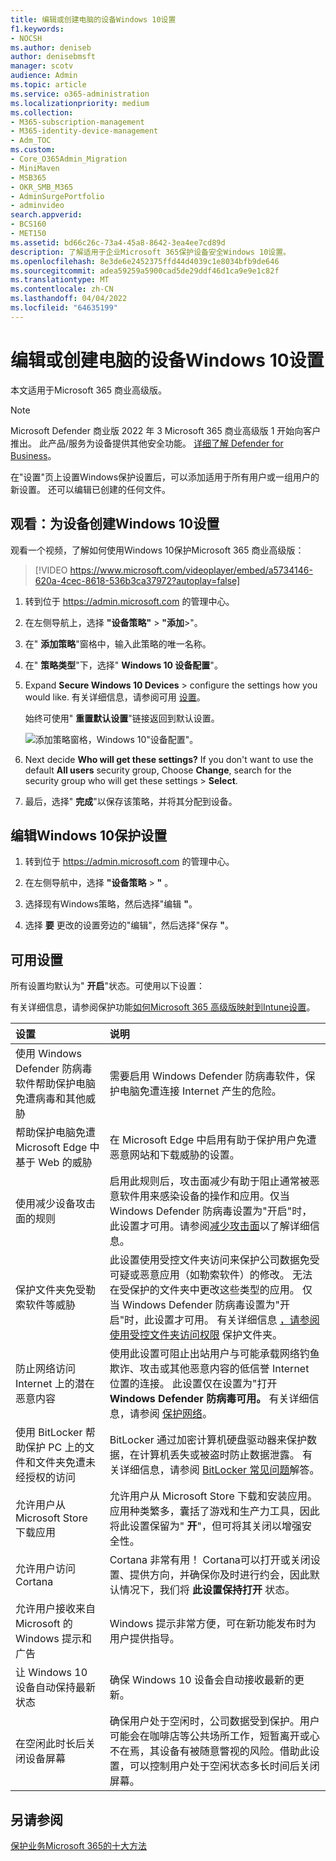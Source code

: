 ```yaml
---
title: 编辑或创建电脑的设备Windows 10设置
f1.keywords:
- NOCSH
ms.author: deniseb
author: denisebmsft
manager: scotv
audience: Admin
ms.topic: article
ms.service: o365-administration
ms.localizationpriority: medium
ms.collection:
- M365-subscription-management
- M365-identity-device-management
- Adm_TOC
ms.custom:
- Core_O365Admin_Migration
- MiniMaven
- MSB365
- OKR_SMB_M365
- AdminSurgePortfolio
- adminvideo
search.appverid:
- BCS160
- MET150
ms.assetid: bd66c26c-73a4-45a8-8642-3ea4ee7cd89d
description: 了解适用于企业Microsoft 365保护设备安全Windows 10设置。
ms.openlocfilehash: 8e3de6e2452375ffd44d4039c1e8034bfb9de646
ms.sourcegitcommit: adea59259a5900cad5de29ddf46d1ca9e9e1c82f
ms.translationtype: MT
ms.contentlocale: zh-CN
ms.lasthandoff: 04/04/2022
ms.locfileid: "64635199"
---
```

# <a name="edit-or-create-device-protection-settings-for-windows-10-pcs"></a>编辑或创建电脑的设备Windows 10设置

本文适用于Microsoft 365 商业高级版。

> [!NOTE]
> Microsoft Defender 商业版 2022 年 3 Microsoft 365 商业高级版 1 开始向客户推出。 此产品/服务为设备提供其他安全功能。 [详细了解 Defender for Business](../security/defender-business/mdb-overview.md)。

在"设置"页上设置Windows保护设置后，可以添加适用于所有用户或一组用户的新设置。 还可以编辑已创建的任何文件。

## <a name="watch-create-protection-settings-for-windows-10-devices"></a>观看：为设备创建Windows 10设置

观看一个视频，了解如何使用Windows 10保护Microsoft 365 商业高级版：
  
> [!VIDEO https://www.microsoft.com/videoplayer/embed/a5734146-620a-4cec-8618-536b3ca37972?autoplay=false]
  
1. 转到位于 <a href="https://go.microsoft.com/fwlink/p/?linkid=837890" target="_blank">https://admin.microsoft.com</a> 的管理中心。 

2. 在左侧导航上，选择 **"设备策略"** \> **"添加**\>"。

3. 在" **添加策略**"窗格中，输入此策略的唯一名称。 

4. 在" **策略类型**"下，选择" **Windows 10 设备配置**"。

5. Expand **Secure Windows 10 Devices** \> configure the settings how you would like. 有关详细信息，请参阅可用 [设置](#available-settings)。 
    
    始终可使用" **重置默认设置**"链接返回到默认设置。 
    
    ![添加策略窗格，Windows 10"设备配置"。](./../media/fa9e2dc2-7eae-4c96-af34-765a1f641ecf.png)
  
6. Next decide **Who will get these settings?** If you don't want to use the default **All users** security group, Choose **Change**, search for the security group who will get these settings \> **Select**.

7. 最后，选择" **完成**"以保存该策略，并将其分配到设备。 

## <a name="edit-windows-10-protection-settings"></a>编辑Windows 10保护设置
 
1. 转到位于 <a href="https://go.microsoft.com/fwlink/p/?linkid=837890" target="_blank">https://admin.microsoft.com</a> 的管理中心。     

2. 在左侧导航中，选择 **"设备策略** \> **"** 。

3. 选择现有Windows策略，然后选择"编辑 **"**。

4. 选择 **要** 更改的设置旁边的"编辑"，然后选择"保存 **"**。

## <a name="available-settings"></a>可用设置

所有设置均默认为" **开启**"状态。可使用以下设置：
  
有关详细信息，请参阅保护功能[如何Microsoft 365 高级版映射到Intune设置](m365bp-map-protection-features-to-intune-settings.md)。 


|设置  |说明  |
|:-----|:-----|
|使用 Windows Defender 防病毒软件帮助保护电脑免遭病毒和其他威胁  |需要启用 Windows Defender 防病毒软件，保护电脑免遭连接 Internet 产生的危险。  |
|帮助保护电脑免遭 Microsoft Edge 中基于 Web 的威胁  |在 Microsoft Edge 中启用有助于保护用户免遭恶意网站和下载威胁的设置。  |
|使用减少设备攻击面的规则  |启用此规则后，攻击面减少有助于阻止通常被恶意软件用来感染设备的操作和应用。仅当 Windows Defender 防病毒设置为"开启"时，此设置才可用。请参阅[减少攻击面](/windows/security/threat-protection/microsoft-defender-atp/exploit-protection)以了解详细信息。    |
|保护文件夹免受勒索软件等威胁  |此设置使用受控文件夹访问来保护公司数据免受可疑或恶意应用（如勒索软件）的修改。 无法在受保护的文件夹中更改这些类型的应用。 仅当 Windows Defender 防病毒设置为"开启"时，此设置才可用。 有关详细信息 [，请参阅使用受控文件夹访问权限](/mem/configmgr/protect/deploy-use/create-deploy-exploit-guard-policy#bkmk_CFA) 保护文件夹。  |
|防止网络访问 Internet 上的潜在恶意内容  |使用此设置可阻止出站用户与可能承载网络钓鱼欺诈、攻击或其他恶意内容的低信誉 Internet 位置的连接。 此设置仅在设置为"打开 **Windows Defender 防病毒可用。** 有关详细信息，请参阅 [保护网络](/windows/security/threat-protection/windows-defender-antivirus/configure-real-time-protection-windows-defender-antivirus)。  |
|使用 BitLocker 帮助保护 PC 上的文件和文件夹免遭未经授权的访问  |BitLocker 通过加密计算机硬盘驱动器来保护数据，在计算机丢失或被盗时防止数据泄露。 有关详细信息，请参阅 [BitLocker 常见问题](/windows/security/information-protection/BitLocker/BitLocker-frequently-asked-questions)解答。  |
|允许用户从 Microsoft Store 下载应用  |允许用户从 Microsoft Store 下载和安装应用。应用种类繁多，囊括了游戏和生产力工具，因此将此设置保留为" **开**"，但可将其关闭以增强安全性。    |
|允许用户访问 Cortana  |Cortana 非常有用！ Cortana可以打开或关闭设置、提供方向，并确保你及时进行约会，因此默认情况下，我们将 **此设置保持打开** 状态。  |
|允许用户接收来自 Microsoft 的 Windows 提示和广告  |Windows 提示非常方便，可在新功能发布时为用户提供指导。  |
|让 Windows 10 设备自动保持最新状态  |确保 Windows 10 设备会自动接收最新的更新。  |
|在空闲此时长后关闭设备屏幕  |确保用户处于空闲时，公司数据受到保护。用户可能会在咖啡店等公共场所工作，短暂离开或心不在焉，其设备有被随意瞥视的风险。借助此设置，可以控制用户处于空闲状态多长时间后关闭屏幕。  |

## <a name="see-also"></a>另请参阅

[保护业务Microsoft 365的十大方法](../admin/security-and-compliance/secure-your-business-data.md) 